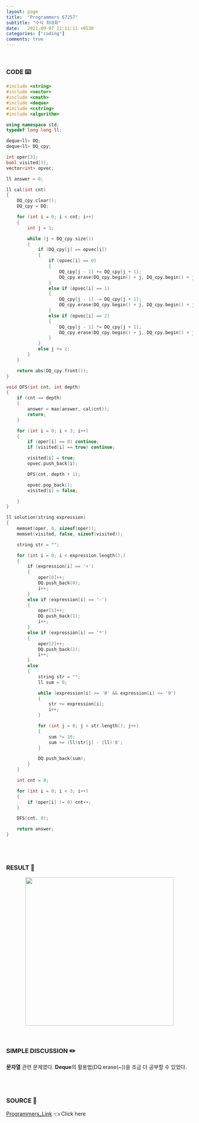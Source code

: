 ```yaml
---
layout: page
title:  "Programmers 67257"
subtitle: "수식 최대화"
date:   2021-09-07 11:11:11 +0530
categories: ["coding"]
comments: true
---
```


<br>

### CODE ⌨️

```c++
#include <string>
#include <vector>
#include <cmath>
#include <deque>
#include <cstring>
#include <algorithm>

using namespace std;
typedef long long ll;

deque<ll> DQ;
deque<ll> DQ_cpy;

int oper[3];
bool visited[3];
vector<int> opvec;

ll answer = 0;

ll cal(int cnt)
{
	DQ_cpy.clear();
	DQ_cpy = DQ;

	for (int i = 0; i < cnt; i++)
	{
		int j = 1;

		while (j < DQ_cpy.size())
		{
			if (DQ_cpy[j] == opvec[i])
			{
				if (opvec[i] == 0)
				{
					DQ_cpy[j - 1] += DQ_cpy[j + 1];
					DQ_cpy.erase(DQ_cpy.begin() + j, DQ_cpy.begin() + j + 2);
				}
				else if (opvec[i] == 1)
				{
					DQ_cpy[j - 1] -= DQ_cpy[j + 1];
					DQ_cpy.erase(DQ_cpy.begin() + j, DQ_cpy.begin() + j + 2);
				}
				else if (opvec[i] == 2)
				{
					DQ_cpy[j - 1] *= DQ_cpy[j + 1];
					DQ_cpy.erase(DQ_cpy.begin() + j, DQ_cpy.begin() + j + 2);
				}
			}
			else j += 2;
		}
	}

	return abs(DQ_cpy.front());
}

void DFS(int cnt, int depth)
{
	if (cnt == depth)
	{
		answer = max(answer, cal(cnt));
		return;
	}

	for (int i = 0; i < 3; i++)
	{
		if (oper[i] == 0) continue;
		if (visited[i] == true) continue;

		visited[i] = true;
		opvec.push_back(i);

		DFS(cnt, depth + 1);

		opvec.pop_back();
		visited[i] = false;

	}
}

ll solution(string expression)
{
	memset(oper, 0, sizeof(oper));
	memset(visited, false, sizeof(visited));

	string str = "";

	for (int i = 0; i < expression.length();)
	{
		if (expression[i] == '+')
		{
			oper[0]++;
			DQ.push_back(0);
			i++;
		}
		else if (expression[i] == '-')
		{
			oper[1]++;
			DQ.push_back(1);
			i++;
		}
		else if (expression[i] == '*')
		{
			oper[2]++;
			DQ.push_back(2);
			i++;
		}
		else
		{
			string str = "";
			ll sum = 0;

			while (expression[i] >= '0' && expression[i] <= '9')
			{
				str += expression[i];
				i++;
			}

			for (int j = 0; j < str.length(); j++)
			{
				sum *= 10;
				sum += (ll)str[j] - (ll)'0';
			}

			DQ.push_back(sum);
		}
	}

	int cnt = 0;

	for (int i = 0; i < 3; i++)
	{
		if (oper[i] != 0) cnt++;
	}

	DFS(cnt, 0);

	return answer;
}
```  

<br>
<br>

### RESULT 💛

<img src="{{ '/assets/programmers/p67257r.jpg' }}" style="width: 400px; height: auto; margin-left: auto; margin-right: auto; display: block;">  

<br>
<br>

### SIMPLE DISCUSSION ✏️

**문자열** 관련 문제였다. **Deque**의 활용법(DQ.erase(~))을 조금 더 공부할 수 있었다.  

<br>
<br>

### SOURCE 💎

[Programmers_Link][link] 👈 Click here  

<br>
<br>

<script src="https://utteranc.es/client.js"
        repo="DCherish/DCherish.github.io"
        issue-term="pathname"
        theme="boxy-light"
        crossorigin="anonymous"
        async>
</script>

[link]: https://programmers.co.kr/learn/courses/30/lessons/67257